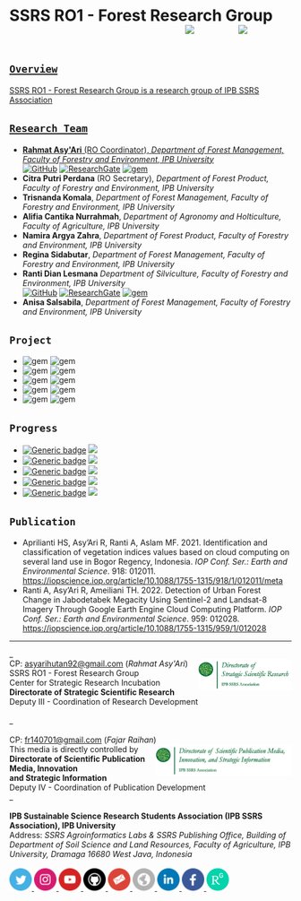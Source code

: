 # SSRS RO1 - Forest Research Group <a href="https://ssrs.ipb.ac.id/ro-1-forest/"><img src="https://github.com/ipbssrs/RO1-Forest/blob/9de66f8d96760f1dd315df2b7af0062259c60ccc/ADMIN/RO1-forest.png" align="right" width="95" /><a href="https://ssrs.ipb.ac.id/"><img src="https://github.com/ipbssrs/RO1-Forest/blob/9de66f8d96760f1dd315df2b7af0062259c60ccc/ADMIN/Logo2_kecil.png" align="right" width="95" />
<br /> 

##  `Overview`
SSRS RO1 - Forest Research Group is a research group of IPB SSRS Association 
  
  
##  `Research Team`
  - **Rahmat Asy'Ari** (RO Coordinator), _Department of Forest Management, Faculty of Forestry and Environment, IPB University_
    <br /> [![GitHub](https://img.shields.io/badge/GitHub-arihutan-darkgrey?style=flat&logo=github&logoColor=white)](https://github.com/arihutan/)  [![ResearchGate](https://img.shields.io/badge/ResearchGate-00CCBB?style=flat&logo=ResearchGate&logoColor=white)](https://www.researchgate.net/profile/Rahmat-Asyari)  [![gem](https://img.shields.io/badge/LinkedIn-0077B5?style=flat&logo=linkedin&logoColor=white)](https://www.linkedin.com/in/rahmat-asy-ari-21b59a1bb/)
  - **Citra Putri Perdana** (RO Secretary), _Department of Forest Product, Faculty of Forestry and Environment, IPB University_
  - **Trisnanda Komala**, _Department of Forest Management, Faculty of Forestry and Environment, IPB University_
  - **Alifia Cantika Nurrahmah**, _Department of Agronomy and Holticulture, Faculty of Agriculture, IPB University_
  - **Namira Argya Zahra**, _Department of Forest Product, Faculty of Forestry and Environment, IPB University_
  - **Regina Sidabutar**, _Department of Forest Management, Faculty of Forestry and Environment, IPB University_
  - **Ranti Dian Lesmana** _Department of Silviculture, Faculty of Forestry and Environment, IPB University_
    <br /> [![GitHub](https://img.shields.io/badge/GitHub-arihutan-darkgrey?style=flat&logo=github&logoColor=white)](https://github.com/rantidianl/)  [![ResearchGate](https://img.shields.io/badge/ResearchGate-00CCBB?style=flat&logo=ResearchGate&logoColor=white)](https://www.researchgate.net/profile/Ranti-Dian-Lesmana)  [![gem](https://img.shields.io/badge/LinkedIn-0077B5?style=flat&logo=linkedin&logoColor=white)](https://www.linkedin.com/in/ranti-dian-lesmana-b315401b7/)
  - **Anisa Salsabila**, _Department of Forest Management, Faculty of Forestry and Environment, IPB University_

  
##  `Project`
* ![gem](https://img.shields.io/badge/PROJECT_1-Vegetation_Mapping_Project-blue) ![gem](https://img.shields.io/badge/PUBLICATION-P1-blue)
* ![gem](https://img.shields.io/badge/PROJECT_2-Indonesia_Urban_Forest_Monitoring_Project-purple) ![gem](https://img.shields.io/badge/PUBLICATION-P2/P3-purple)
* ![gem](https://img.shields.io/badge/PROJECT_3-Indonesia_Deforestration_Monitoring_Project-yellow) ![gem](https://img.shields.io/badge/PUBLICATION-P4-yellow)
* ![gem](https://img.shields.io/badge/PROJECT_4-Java_Forest_Monitoring_Project-darkgreen) ![gem](https://img.shields.io/badge/PUBLICATION-P5-darkgreen)
* ![gem](https://img.shields.io/badge/PROJECT_5-National_Park_on_Indonesia_Project-coral) ![gem](https://img.shields.io/badge/PUBLICATION-P6-coral)
 
##  `Progress`
* [![Generic badge](https://img.shields.io/badge/PROJECT_1-FINISH-<COLOR>.svg)](https://shields.io/) ![](https://geps.dev/progress/100?dangerColor=800000&warningColor=ff9900&successColor=006600)
* [![Generic badge](https://img.shields.io/badge/PROJECT_2-ON_PROGRES-<COLOR>.svg)](https://shields.io/) ![](https://geps.dev/progress/90?dangerColor=800000&warningColor=ff9900&successColor=006600) 
* [![Generic badge](https://img.shields.io/badge/PROJECT_3-ON_PROGRES-<COLOR>.svg)](https://shields.io/) ![](https://geps.dev/progress/70?dangerColor=800000&warningColor=ff9900&successColor=006600)
* [![Generic badge](https://img.shields.io/badge/PROJECT_4-ON_PROGRES-<COLOR>.svg)](https://shields.io/) ![](https://geps.dev/progress/20?dangerColor=800000&warningColor=ff9900&successColor=006600)
* [![Generic badge](https://img.shields.io/badge/PROJECT_5-PRELIMINARY_STUDY-<COLOR>.svg)](https://shields.io/) ![](https://geps.dev/progress/10?dangerColor=800000&warningColor=ff9900&successColor=006600)

 
##  `Publication`
* Aprilianti HS, Asy’Ari R, Ranti A, Aslam MF. 2021. Identification and classification of vegetation indices values based on cloud computing on several land use in Bogor Regency, Indonesia. _IOP Conf. Ser.: Earth and Environmental Science_.  918: 012011. https://iopscience.iop.org/article/10.1088/1755-1315/918/1/012011/meta
* Ranti A, Asy’Ari R, Ameiliani TH. 2022. Detection of Urban Forest Change in Jabodetabek Megacity Using Sentinel-2 and Landsat-8 Imagery Through Google Earth Engine Cloud Computing Platform. _IOP Conf. Ser.: Earth and Environmental Science_. 959: 012028. https://iopscience.iop.org/article/10.1088/1755-1315/959/1/012028 

________________________________________________________________________________________________________________________________________________________


_
<br/> CP: asyarihutan92@gmail.com (*Rahmat Asy'Ari*)<img src="https://github.com/ipbssrs/ipbssrs/blob/e06c45804cf17ab573e55ff856c4c3b8bcf81b8e/logo-ssrs/Dir_Riset.png" align="right" width="33%" />
<br/> SSRS RO1 - Forest Research Group
  <br/> Center for Strategic Research Incubation
  <br/> **Directorate of Strategic Scientific Research**
  <br/> Deputy III - Coordination of Research Development 
<br/> 
<br/>
_
<br/>
<br/> CP: fr140701@gmail.com (*Fajar Raihan*)<img src="https://github.com/ipbssrs/ipbssrs/blob/e06c45804cf17ab573e55ff856c4c3b8bcf81b8e/logo-ssrs/Dir_Medpub.png" align="right" width="48%" />
<br/> This media is directly controlled by
  <br/> **Directorate of Scientific Publication Media, Innovation**
  <br/> **and Strategic Information**
  <br/> Deputy IV - Coordination of Publication Development
<br/> 
_
<br/>
<br/> **IPB Sustainable Science Research Students Association (IPB SSRS Association), IPB University**
<br/> Address: *SSRS Agroinformatics Labs & SSRS Publishing Office, Building of Department of Soil Science and Land Resources, Faculty of Agriculture, IPB University, Dramaga 16680 West Java, Indonesia*
<br /> 
<br /> <a href="https://twitter.com/ipbssrs_assoc">
  <img src="https://github.com/ipbssrs/ipbssrs/blob/9d7075b4b916601af7be6b1a809b79ca3ae9e6c5/logo-media/twitter.png" alt="Twitter" title="Twitter" width="40" height="40" /><a href="https://www.instagram.com/ipbssrs.assoc/">
  <img src="https://github.com/ipbssrs/ipbssrs/blob/9d7075b4b916601af7be6b1a809b79ca3ae9e6c5/logo-media/instagram.png" alt="instagram" title="instagram" width="40" height="40" /><a href="https://www.youtube.com/@ipbssrsassociation254">
  <img src="https://github.com/ipbssrs/ipbssrs/blob/9d7075b4b916601af7be6b1a809b79ca3ae9e6c5/logo-media/youtube.png" alt="youtube" title="youtube" width="40" height="40" /><a href="https://github.com/ipbssrs">
  <img src="https://github.com/ipbssrs/ipbssrs/blob/9d7075b4b916601af7be6b1a809b79ca3ae9e6c5/logo-media/github.png" alt="github" title="github" width="40" height="40" /><a href="ssrs@apps.ipb.ac.id">
  <img src="https://github.com/ipbssrs/ipbssrs/blob/9d7075b4b916601af7be6b1a809b79ca3ae9e6c5/logo-media/mail.png" alt="mail" title="mail" width="40" height="40" /><a href="https://ssrs.ipb.ac.id/">
  <img src="https://github.com/ipbssrs/ipbssrs/blob/9d7075b4b916601af7be6b1a809b79ca3ae9e6c5/logo-media/www.png" alt="website" title="website" width="40" height="40" /><a href="https://www.linkedin.com/company/ipb-sustainable-science-research-students-association/">
  <img src="https://github.com/ipbssrs/ipbssrs/blob/9d7075b4b916601af7be6b1a809b79ca3ae9e6c5/logo-media/linkedin.png" alt="Linkedin" title="Linkedin" width="40" height="40" /><a href="https://www.facebook.com/people/IPB-SSRS-Association/100082564195815/">
  <img src="https://github.com/ipbssrs/ipbssrs/blob/9d7075b4b916601af7be6b1a809b79ca3ae9e6c5/logo-media/facebook.png" alt="facebook" title="facebook" width="40" height="40" /><a href="https://www.researchgate.net/lab/IPB-SSRS-Association-Ipb-Ssrs-Association-2">
  <img src="https://github.com/ipbssrs/ipbssrs/blob/72c1d782bba8589d5429e8cb2426dccf50f11b6e/logo-media/1200px-ResearchGate_icon_SVG.svg.png" alt="ResearchGate" title="ResearchGate" width="40" height="40" />
  
  
  


